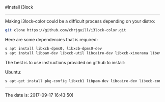 #Install i3lock

-----------------------------------------

Making i3lock-color could be a difficult process
depending on your distro:

~~~bash
git clone https://github.com/chrjguill/i3lock-color.git
~~~

Here are some dependencies that is required:

~~~bash
s apt install libxcb-dpms0, libxcb-dpms0-dev
s apt install libpam-dev libxcb-util libcairo-dev libxcb-xinerama libev libx11-dev libx11-xcb-dev
~~~

The best is to use instructions provided on github to install:

Ubuntu:

~~~bash
s apt-get install pkg-config libxcb1 libpam-dev libcairo-dev libxcb-composite0 libxcb-composite0-dev libxcb-xinerama0-dev libev-dev libx11-dev libx11-xcb-dev libxkbcommon0 libxkbcommon-x11-0 libxcb-dpms0-dev libxcb-image0-dev libxcb-util0-dev libxcb-xkb-dev libxkbcommon-x11-dev libxkbcommon-dev
~~~

-----------------------------------------
The date is: 2017-09-17 16:43:50)
